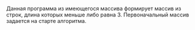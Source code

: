Данная программа из имеющегося массива формирует массив из строк, длина которых меньше либо равна 3. Первоначальный массив задается на старте алгоритма.
